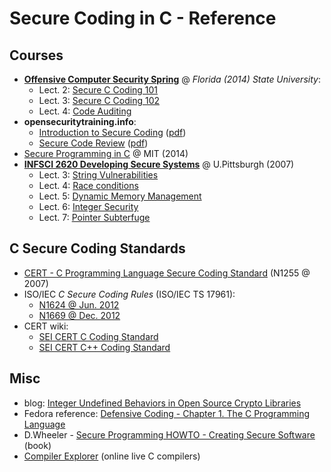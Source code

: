 Secure Coding in C - Reference
==============================


Courses
-------

- **[Offensive Computer Security Spring](https://www.cs.fsu.edu/~redwood/OffensiveComputerSecurity/lectures.html)** @ *Florida (2014) State University*:
    - Lect. 2: [Secure C Coding 101](https://docs.google.com/presentation/d/1nIKo4LLuuUsU-BN23m2zFQgdi7RCmK-SwFbLkssIuwc/edit?usp=sharing)
    - Lect. 3: [Secure C Coding 102](https://docs.google.com/presentation/d/1EhwXYr2Ffe3VQlkH-PcJ3FXN4xCVvYohC5h6NL0sKw0/edit?usp=sharing)
    - Lect. 4: [Code Auditing](https://docs.google.com/presentation/d/1mi8cCN6EU7P-eZrA9ngGT1Bxu9I74-A9nHt4OE2oupQ/edit?usp=sharing)
- **opensecuritytraining.info**:    
    - [Introduction to Secure Coding](http://www.opensecuritytraining.info/IntroSecureCoding.html) ([pdf](http://www.opensecuritytraining.info/IntroSecureCoding_files/intro_secure_coding_20141217.pdf))
    - [Secure Code Review](http://www.opensecuritytraining.info/SecureCodeReview.html) ([pdf](http://www.opensecuritytraining.info/SecureCodeReview_files/secure_code_review_20141217.pdf))
- [Secure Programming in C](http://web.mit.edu/6.s096/www/lecture/lecture03/secure-C.pdf) @ MIT (2014)
- **[INFSCI 2620 Developing Secure Systems](http://www.sis.pitt.edu/jjoshi/courses/IS2620/Spring07/Lectures.html)** @ U.Pittsburgh (2007)
    - Lect. 3: [String Vulnerabilities](http://www.sis.pitt.edu/jjoshi/courses/IS2620/Spring07/Lecture3.pdf)
    - Lect. 4: [Race conditions](http://www.sis.pitt.edu/jjoshi/courses/IS2620/Spring07/Lecture4.pdf)
    - Lect. 5: [Dynamic Memory Management](http://www.sis.pitt.edu/jjoshi/courses/IS2620/Spring07/Lecture5.pdf)
    - Lect. 6: [Integer Security](http://www.sis.pitt.edu/jjoshi/courses/IS2620/Spring07/Lecture6.pdf)
    - Lect. 7: [Pointer Subterfuge](http://www.sis.pitt.edu/jjoshi/courses/IS2620/Spring07/Lecture7.pdf)
    
    
C Secure Coding Standards
-------------------------

- [CERT - C Programming Language Secure Coding Standard](http://www.open-std.org/jtc1/sc22/wg14/www/docs/n1255.pdf) (N1255 @ 2007)
- ISO/IEC *C Secure Coding Rules* (ISO/IEC TS 17961):
    - [N1624 @ Jun. 2012](http://www.open-std.org/jtc1/sc22/wg14/www/docs/n1624.pdf)
    - [N1669 @ Dec. 2012](http://www.open-std.org/jtc1/sc22/wg14/www/docs/n1669.pdf)
- CERT wiki:
    - [SEI CERT C Coding Standard](https://wiki.sei.cmu.edu/confluence/display/c)
    - [SEI CERT C++ Coding Standard](https://wiki.sei.cmu.edu/confluence/pages/viewpage.action?pageId=88046682)

        
Misc
----

- blog: [Integer Undefined Behaviors in Open Source Crypto Libraries](https://blog.regehr.org/archives/1054)
- Fedora reference: [Defensive Coding - Chapter 1. The C Programming Language](https://docs-old.fedoraproject.org/en-US/Fedora_Security_Team/1/html/Defensive_Coding/chap-Defensive_Coding-C.html)
- D.Wheeler - [Secure Programming HOWTO - Creating Secure Software](https://www.dwheeler.com/secure-programs/) (book)
- [Compiler Explorer](https://gcc.godbolt.org/) (online live C compilers)
